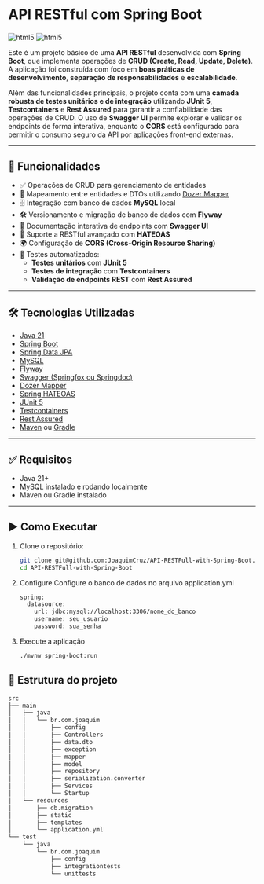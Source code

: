 # API RESTful com Spring Boot
<img align= "center" alt="html5" src="https://img.shields.io/badge/Java-ED8B00?style=for-the-badge&logo=openjdk&logoColor=white" /> <img align= "center" alt="html5" src="https://img.shields.io/badge/spring-%236DB33F.svg?style=for-the-badge&logo=spring&logoColor=white" />




Este é um projeto básico de uma **API RESTful** desenvolvida com **Spring Boot**, que implementa operações de **CRUD (Create, Read, Update, Delete)**. A aplicação foi construída com foco em **boas práticas de desenvolvimento**, **separação de responsabilidades** e **escalabilidade**.

Além das funcionalidades principais, o projeto conta com uma **camada robusta de testes unitários e de integração** utilizando **JUnit 5**, **Testcontainers** e **Rest Assured** para garantir a confiabilidade das operações de CRUD. O uso de **Swagger UI** permite explorar e validar os endpoints de forma interativa, enquanto o **CORS** está configurado para permitir o consumo seguro da API por aplicações front-end externas.

---

## 🚀 Funcionalidades

- ✅ Operações de CRUD para gerenciamento de entidades
- 🔄 Mapeamento entre entidades e DTOs utilizando [Dozer Mapper](https://github.com/DozerMapper/dozer)
- 🗄️ Integração com banco de dados **MySQL** local
- 🛠️ Versionamento e migração de banco de dados com **Flyway**
- 📘 Documentação interativa de endpoints com **Swagger UI**
- 🔗 Suporte a RESTful avançado com **HATEOAS**
- 🌍 Configuração de **CORS (Cross-Origin Resource Sharing)**
- 🧪 Testes automatizados:
  - **Testes unitários** com **JUnit 5**
  - **Testes de integração** com **Testcontainers**
  - **Validação de endpoints REST** com **Rest Assured**

---

## 🛠️ Tecnologias Utilizadas

- [Java 21](https://www.oracle.com/java/)
- [Spring Boot](https://spring.io/projects/spring-boot)
- [Spring Data JPA](https://spring.io/projects/spring-data-jpa)
- [MySQL](https://www.mysql.com/)
- [Flyway](https://flywaydb.org/)
- [Swagger (Springfox ou Springdoc)](https://swagger.io/tools/swagger-ui/)
- [Dozer Mapper](https://github.com/DozerMapper/dozer)
- [Spring HATEOAS](https://spring.io/projects/spring-hateoas)
- [JUnit 5](https://junit.org/junit5/)
- [Testcontainers](https://www.testcontainers.org/)
- [Rest Assured](https://rest-assured.io/)
- [Maven](https://maven.apache.org/) ou [Gradle](https://gradle.org/)

---

## ✅ Requisitos

- Java 21+
- MySQL instalado e rodando localmente
- Maven ou Gradle instalado

---

## ▶️ Como Executar

1. Clone o repositório:
   ```bash
   git clone git@github.com:JoaquimCruz/API-RESTFull-with-Spring-Boot.git
   cd API-RESTFull-with-Spring-Boot
2. Configure Configure o banco de dados no arquivo application.yml
   ```bash
   spring:
     datasource:
       url: jdbc:mysql://localhost:3306/nome_do_banco
       username: seu_usuario
       password: sua_senha
3. Execute a aplicação
   ```bash
   ./mvnw spring-boot:run


## 📁 Estrutura do projeto
```bash
src
├── main
│   ├── java
│   │   └── br.com.joaquim
│   │       ├── config
│   │       ├── Controllers
│   │       ├── data.dto
│   │       ├── exception
│   │       ├── mapper
│   │       ├── model
│   │       ├── repository
│   │       ├── serialization.converter
│   │       ├── Services
│   │       └── Startup
│   └── resources
│       ├── db.migration
│       ├── static
│       ├── templates
│       └── application.yml
└── test
    └── java
        └── br.com.joaquim
            ├── config
            ├── integrationtests
            └── unittests



